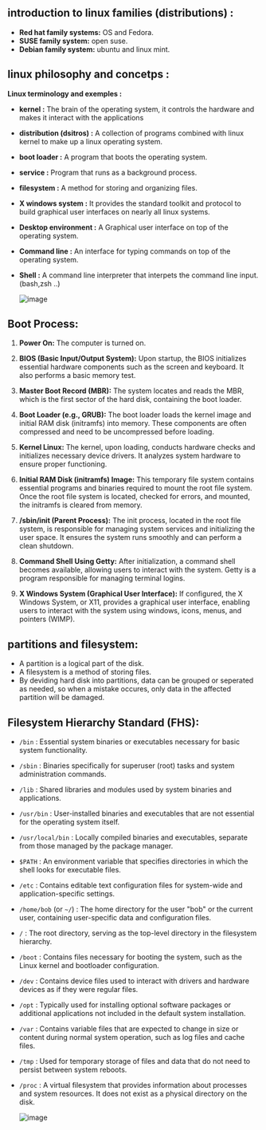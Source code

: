 ## introduction to linux families (distributions) : 
* **Red hat family systems:** OS and Fedora.  
* **SUSE family system:** open suse.   
* **Debian family system:** ubuntu and linux mint.  

## linux philosophy and concetps : 
**Linux terminology and exemples :** 
- **kernel :** The brain of the operating system, it controls the hardware and makes it interact with the applications
- **distribution (dsitros) :** A collection of programs combined with linux kernel to make up a linux operating system.  
- **boot loader :** A program that boots the operating system.  
- **service :** Program that runs as a background process.  
- **filesystem :** A method for storing and organizing files.   
- **X windows system :** It provides the standard toolkit and protocol to build graphical user interfaces on nearly all linux systems.  
- **Desktop environment :** A Graphical user interface on top of the operating system.  
- **Command line :** An interface for typing commands on top of the operating system.  
- **Shell :** A command line interpreter that interpets the command line input. (bash,zsh ..)

  ![image](https://github.com/GhassenHafsiaINSAT/HackerRank-The_Linux_Shell/assets/110825502/e7acee7a-8a1d-4b00-9fa7-94991abbe4b5)

## Boot Process:

1. **Power On:** The computer is turned on.  

2. **BIOS (Basic Input/Output System):** Upon startup, the BIOS initializes essential hardware components such as the screen and keyboard. It also performs a basic memory test.  

3. **Master Boot Record (MBR):** The system locates and reads the MBR, which is the first sector of the hard disk, containing the boot loader.  

4. **Boot Loader (e.g., GRUB):** The boot loader loads the kernel image and initial RAM disk (initramfs) into memory. These components are often compressed and need to be uncompressed before loading.  

5. **Kernel Linux:** The kernel, upon loading, conducts hardware checks and initializes necessary device drivers. It analyzes system hardware to ensure proper functioning.  

6. **Initial RAM Disk (initramfs) Image:** This temporary file system contains essential programs and binaries required to mount the root file system. Once the root file system is located, checked for errors, and mounted, the initramfs is cleared from memory.

7. **/sbin/init (Parent Process):** The init process, located in the root file system, is responsible for managing system services and initializing the user space. It ensures the system runs smoothly and can perform a clean shutdown.

8. **Command Shell Using Getty:** After initialization, a command shell becomes available, allowing users to interact with the system. Getty is a program responsible for managing terminal logins.

9. **X Windows System (Graphical User Interface):** If configured, the X Windows System, or X11, provides a graphical user interface, enabling users to interact with the system using windows, icons, menus, and pointers (WIMP).

## partitions and filesystem: 
* A partition is a logical part of the disk.  
* A filesystem is a method of storing files.  
* By deviding hard disk into partitions, data can be grouped or seperated as needed, so when a mistake occures, only data in the affected partition will be damaged.  
  

## Filesystem Hierarchy Standard (FHS): 
* `/bin` : Essential system binaries or executables necessary for basic system functionality.  
* `/sbin` : Binaries specifically for superuser (root) tasks and system administration commands.  
* `/lib` : Shared libraries and modules used by system binaries and applications.  
* `/usr/bin` : User-installed binaries and executables that are not essential for the operating system itself.  
* `/usr/local/bin` : Locally compiled binaries and executables, separate from those managed by the package manager.  
* `$PATH` : An environment variable that specifies directories in which the shell looks for executable files.  
* `/etc` : Contains editable text configuration files for system-wide and application-specific settings.  
* `/home/bob` (or `~/`) : The home directory for the user "bob" or the current user, containing user-specific data and configuration files.  
* `/` : The root directory, serving as the top-level directory in the filesystem hierarchy.  
* `/boot` : Contains files necessary for booting the system, such as the Linux kernel and bootloader configuration.  
* `/dev` : Contains device files used to interact with drivers and hardware devices as if they were regular files.  
* `/opt` : Typically used for installing optional software packages or additional applications not included in the default system installation.  
* `/var` : Contains variable files that are expected to change in size or content during normal system operation, such as log files and cache files.  
* `/tmp` : Used for temporary storage of files and data that do not need to persist between system reboots.  
* `/proc` : A virtual filesystem that provides information about processes and system resources. It does not exist as a physical directory on the disk.

  ![image](https://github.com/GhassenHafsiaINSAT/HackerRank-The_Linux_Shell/assets/110825502/eb693659-b29e-4eb7-a6ff-a3a7ba3d30d2)


